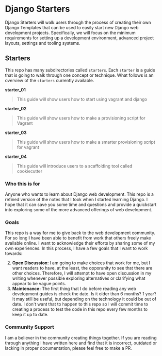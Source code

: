 # Django Starters

Django Starters will walk users through the process of creating their own Django Templates that can be used to easily start new Django web development projects.  Specifically, we will focus on the minimum requirements for setting up a development environment, advanced project layouts, settings and tooling systems. 

## Starters

This repo has many subdirectories called `starters`.  Each `starter` is a guide that is going to walk through one concept or technique.  What follows is an overview of the `starters` currently available.

**starter_01**
> This guide will show users how to start using vagrant and django

**starter_02**
> This guide will show users how to make a provisioning script for Vagrant

**starter_03**
> This guide will show users how to make a smarter provisioning script for vagrant

**starter_04**
> This guide will introduce users to a scaffolding tool called cookiecutter


### Who this is for

Anyone who wants to learn about Django web development.  This repo is a refined version of the notes that I took when I started learning Django.  I hope that it can save you some time and questions and provide a quickstart into exploring some of the more advanced offerings of web development.  

### Goals

This repo is a way for me to give back to the web development community.  For so long I have been able to benefit from work that others freely make available online.  I want to acknowledge their efforts by sharing some of my own experiences.  In this process, I have a few goals that I want to work towards:

2.  **Open Discussion:**  I am going to make choices that work for me, but I want readers to have, at the least, the opporunity to see that there are other choices.  Therefore, I will attempt to have open discussion in my writing whenever possible exploring alternatives or clarifying what appear to be vague points.  
3.  **Maintenance:**  The first thing that I do before reading any web development guides is check the date.  Is it older than 6 months?  1 year?  It may still be useful, but depending on the technology it could be out of date.  I don't want that to happen to this repo so I will commit time to creating a process to test the code in this repo every few months to keep it up to date.  

### Community Support

I am a believer in the community creating things together.  If you are reading through anything I have written here and find that it is incorrect, outdated or lacking in proper documentation, please feel free to make a PR.





